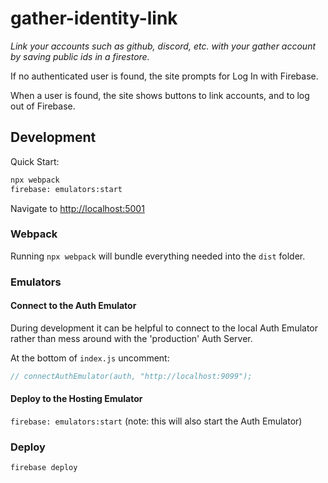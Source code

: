 # gather-identity-link

*Link your accounts such as github, discord, etc. with your gather account by saving public ids in a firestore.*

If no authenticated user is found, the site prompts for Log In with Firebase.

When a user is found, the site shows buttons to link accounts, and to log out of Firebase.

## Development

Quick Start:

```sh
npx webpack
firebase: emulators:start
```

Navigate to <http://localhost:5001>

### Webpack

Running `npx webpack` will bundle everything needed into the `dist` folder.

### Emulators

#### Connect to the Auth Emulator

During development it can be helpful to connect to the local Auth Emulator rather than mess
around with the 'production' Auth Server.

At the bottom of `index.js` uncomment:

```js
// connectAuthEmulator(auth, "http://localhost:9099");
```

#### Deploy to the Hosting Emulator

`firebase: emulators:start` (note: this will also start the Auth Emulator)

### Deploy

`firebase deploy`
